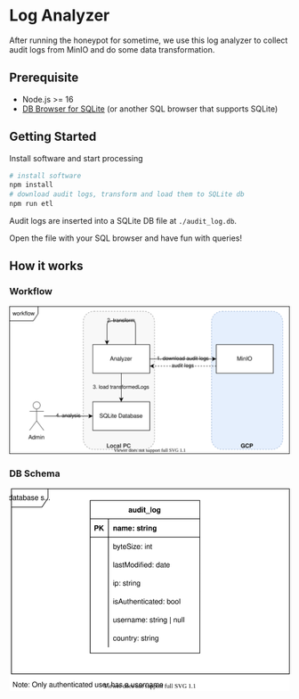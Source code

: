 # Log Analyzer

After running the honeypot for sometime, we use this log analyzer to collect audit logs from MinIO and do some data transformation.

## Prerequisite

- Node.js >= 16
- [DB Browser for SQLite](https://github.com/sqlitebrowser/sqlitebrowser) (or another SQL browser that supports SQLite)

## Getting Started

Install software and start processing

```bash
# install software
npm install
# download audit logs, transform and load them to SQLite db
npm run etl
```

Audit logs are inserted into a SQLite DB file at `./audit_log.db`.

Open the file with your SQL browser and have fun with queries!

## How it works

### Workflow

![](./diagrams/analysis_steps.drawio.svg)

### DB Schema

![](./diagrams/db_schema.drawio.svg)
